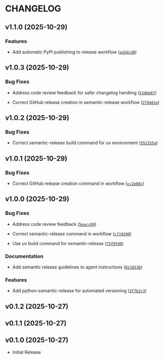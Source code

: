 # CHANGELOG

<!-- version list -->

## v1.1.0 (2025-10-29)

### Features

- Add automatic PyPI publishing to release workflow
  ([`a16dcd9`](https://github.com/jrepp/docuchango/commit/a16dcd9ea8751621e534d2e3b48c78d915a3a8e2))


## v1.0.3 (2025-10-29)

### Bug Fixes

- Address code review feedback for safer changelog handling
  ([`539bb87`](https://github.com/jrepp/docuchango/commit/539bb873331769eb9c0f1a29495cc6c16fbaca39))

- Correct GitHub release creation in semantic-release workflow
  ([`2794d1e`](https://github.com/jrepp/docuchango/commit/2794d1ecd6c8528379a8dd2c0b9be57d2e4c31f8))


## v1.0.2 (2025-10-29)

### Bug Fixes

- Correct semantic-release build command for uv environment
  ([`552155a`](https://github.com/jrepp/docuchango/commit/552155a710367b8390f6d310a2a9ff17624be9c9))


## v1.0.1 (2025-10-29)

### Bug Fixes

- Correct GitHub release creation command in workflow
  ([`cc2e08c`](https://github.com/jrepp/docuchango/commit/cc2e08c216cccdc45c92d81dbb279b22a816002d))


## v1.0.0 (2025-10-29)

### Bug Fixes

- Address code review feedback
  ([`5eacc89`](https://github.com/jrepp/docuchango/commit/5eacc894ad9e46f6dd7894f14db3d1d161f03aec))

- Correct semantic-release command in workflow
  ([`c719290`](https://github.com/jrepp/docuchango/commit/c719290dd6b3f8fc18f26d7fb1d1ffdfb183de01))

- Use uv build command for semantic-release
  ([`75f9fd0`](https://github.com/jrepp/docuchango/commit/75f9fd0462322a5ecf71f5d294ae55620924dc3a))

### Documentation

- Add semantic release guidelines to agent instructions
  ([`021853b`](https://github.com/jrepp/docuchango/commit/021853b4265c0c2d65ee70a8d8b5bb4b97025ca8))

### Features

- Add python-semantic-release for automated versioning
  ([`3f7b2c3`](https://github.com/jrepp/docuchango/commit/3f7b2c3fd6f44e668b56ec8abd72194aad1ac82e))


## v0.1.2 (2025-10-27)


## v0.1.1 (2025-10-27)


## v0.1.0 (2025-10-27)

- Initial Release
